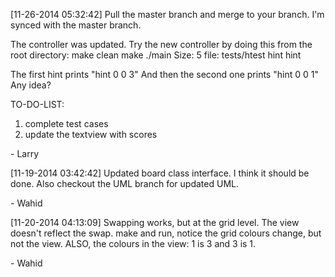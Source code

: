 [11-26-2014 05:32:42]
Pull the master branch and merge to your branch. 
I'm synced with the master branch.

The controller was updated. Try the new controller by doing this from the root directory:
make clean
make
./main
Size: 5
file: tests/htest
hint
hint

The first hint prints "hint 0 0 3"
And then the second one prints "hint 0 0 1"
Any idea?

TO-DO-LIST:
1. complete test cases
2. update the textview with scores

\- Larry

[11-19-2014 03:42:42]
Updated board class interface. I think it should be done.
Also checkout the UML branch for updated UML.

\- Wahid

[11-20-2014 04:13:09]
Swapping works, but at the grid level.
The view doesn't reflect the swap.
make and run, notice the grid colours change, but not the view.
ALSO, the colours in the view: 1 is 3 and 3 is 1.

\- Wahid
